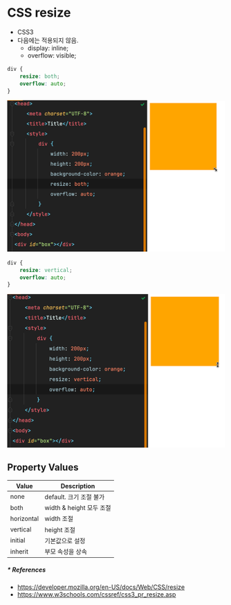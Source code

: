 # CSS resize
- CSS3
- 다음에는 적용되지 않음.
  - display: inline;
  - overflow: visible;

```css
div {
    resize: both;
    overflow: auto;
}
```
![](.%5B20210814%5D_css_resize_images/5dc36f69.png)

```css
div {
    resize: vertical;
    overflow: auto;
}
```
![](.%5B20210814%5D_css_resize_images/26d49780.png)

## Property Values
| Value      | Description          |
|------------|----------------------|
| none       | default. 크기 조절 불가    |
| both       | width & height 모두 조절 |
| horizontal | width 조절             |
| vertical   | height 조절            |
| initial    | 기본값으로 설정             |
| inherit    | 부모 속성을 상속            |

##### * References
- https://developer.mozilla.org/en-US/docs/Web/CSS/resize
- https://www.w3schools.com/cssref/css3_pr_resize.asp
